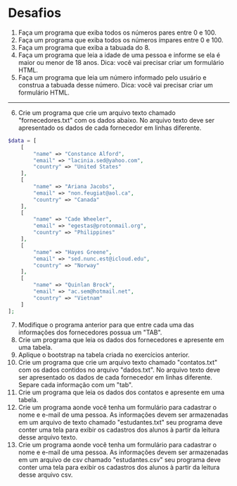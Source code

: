 # Desafios

1. Faça um programa que exiba todos os números pares entre 0 e 100.
2. Faça um programa que exiba todos os números ímpares entre 0 e 100.
3. Faça um programa que exiba a tabuada do 8.
4. Faça um programa que leia a idade de uma pessoa e informe se ela é maior ou menor de 18 anos. Dica: você vai precisar criar um formulário HTML.
5. Faça um programa que leia um número informado pelo usuário e construa a tabuada desse número. Dica: você vai precisar criar um formulário HTML.
--- 
6. Crie um programa que crie um arquivo texto chamado "fornecedores.txt" com os dados abaixo. No arquivo texto deve ser apresentado os dados de cada fornecedor em linhas diferente. 
```php
$data = [
    [
        "name" => "Constance Alford",
        "email" => "lacinia.sed@yahoo.com",
        "country" => "United States"
    ],
    [
        "name" => "Ariana Jacobs",
        "email" => "non.feugiat@aol.ca",
        "country" => "Canada"
    ],
    [
        "name" => "Cade Wheeler",
        "email" => "egestas@protonmail.org",
        "country" => "Philippines"
    ],
    [
        "name" => "Hayes Greene",
        "email" => "sed.nunc.est@icloud.edu",
        "country" => "Norway"
    ],
    [
        "name" => "Quinlan Brock",
        "email" => "ac.sem@hotmail.net",
        "country" => "Vietnam"
    ]
];
```
7. Modifique o programa anterior para que entre cada uma das informações dos fornecedores possua um "TAB".
8. Crie um programa que leia os dados dos fornecedores e apresente em uma tabela.
9. Aplique o bootstrap na tabela criada no exercícios anterior.
10. Crie um programa que crie um arquivo texto chamado "contatos.txt" com os dados contidos no arquivo "dados.txt". No arquivo texto deve ser apresentado os dados de cada fornecedor em linhas diferente. Separe cada informação com um "tab".
11. Crie um programa que leia os dados dos contatos e apresente em uma tabela.
12. Crie um programa aonde você tenha um formulário para cadastrar o nome e e-mail de uma pessoa. As informações devem ser armazenadas em um arquivo de texto chamado "estudantes.txt" seu programa deve conter uma tela para exibir os cadastros dos alunos à partir da leitura desse arquivo texto.
13. Crie um programa aonde você tenha um formulário para cadastrar o nome e e-mail de uma pessoa. As informações devem ser armazenadas em um arquivo de csv chamado "estudantes.csv" seu programa deve conter uma tela para exibir os cadastros dos alunos à partir da leitura desse arquivo csv.